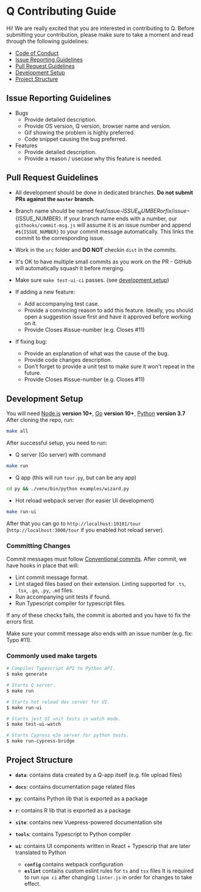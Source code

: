 # Q Contributing Guide

Hi! We are really excited that you are interested in contributing to Q.
Before submitting your contribution, please make sure to take a moment and read through the following guidelines:

- [Code of Conduct](https://github.com/h2oai/qd/tree/master/.github/CODE_OF_CONDUCT.md)
- [Issue Reporting Guidelines](#issue-reporting-guidelines)
- [Pull Request Guidelines](#pull-request-guidelines)
- [Development Setup](#development-setup)
- [Project Structure](#project-structure)

## Issue Reporting Guidelines

- Bugs
  - Provide detailed description.
  - Provide OS version, Q version, browser name and version.
  - Gif showing the problem is highly preferred.
  - Code snippet causing the bug preferred.
- Features
  - Provide detailed description.
  - Provide a reason / usecase why this feature is needed.

## Pull Request Guidelines

- All development should be done in dedicated branches. **Do not submit PRs against the `master` branch.**

- Branch name should be named feat/issue-${ISSUE_NUMBER} or fix/issue-${ISSUE_NUMBER}. If your branch name ends with
a number, our `githooks/commit-msg.js` will assume it is an issue number and append `#${ISSUE_NUMBER}` to your commit message
automatically. This links the commit to the corresponding issue.

- Work in the `src` folder and **DO NOT** checkin `dist` in the commits.

- It's OK to have multiple small commits as you work on the PR - GitHub will automatically squash it before merging.

- Make sure `make test-ui-ci` passes. (see [development setup](#development-setup))

- If adding a new feature:
  - Add accompanying test case.
  - Provide a convincing reason to add this feature. Ideally, you should open a suggestion issue first and have it approved before working on it.
  - Provide Closes #issue-number (e.g. Closes #11)

- If fixing bug:
  - Provide an explanation of what was the cause of the bug.
  - Provide code changes description.
  - Don't forget to provide a unit test to make sure it won't repeat in the future.
  - Provide Closes #issue-number (e.g. Closes #11)

## Development Setup

You will need [Node.js](http://nodejs.org) **version 10+**, [Go](https://golang.org/) **version 10+**, [Python](https://www.python.org/) **version 3.7**
After cloning the repo, run:

``` bash
make all
```

After successful setup, you need to run:

- Q server (Go server) with command

``` bash
make run
```

- Q app (this will run `tour.py`, but can be any app)

``` bash
cd py && ./venv/bin/python examples/wizard.py
```

- Hot reload webpack server (for easier UI development)

``` bash
make run-ui
```

After that you can go to `http://localhost:10101/tour` (`http://localhost:3000/tour` if you enabled hot reload server).

### Committing Changes

Commit messages must follow [Conventional commits](https://www.conventionalcommits.org/en/v1.0.0/). After commit, we have hooks in place that will:

- Lint commit message format.
- Lint staged files based on their extension. Linting supported for `.ts`, `.tsx`, `.go`, `.py`, `.md` files.
- Run accompanying unit tests if found.
- Run Typescript compiler for typescript files.

If any of these checks fails, the commit is aborted and you have to fix the errors first.

Make sure your commit message also ends with an issue number (e.g. fix: Typo #11).

### Commonly used make targets

``` bash
# Compiles Typescript API to Python API.
$ make generate

# Starts Q server.
$ make run

# Starts hot reload dev server for UI.
$ make run-ui

# Starts jest UI unit tests in watch mode.
$ make test-ui-watch

# Starts Cypress e2e server for python tests.
$ make run-cypress-bridge
```

## Project Structure

- **`data`**: contains data created by a Q-app itself (e.g. file upload files)

- **`docs`**: contains documentation page related files

- **`py`**: contains Python lib that is exported as a package

- **`r`**: contains R lib that is exported as a package

- **`site`**: contains new Vuepress-powered documentation site

- **`tools`**: contains Typescript to Python compiler

- **`ui`**: contains UI components written in React + Typescrip that are later translated to Python
  - **`config`** contains webpack configuration
  - **`eslint`** contains custom eslint rules for `ts` and `tsx` files
  It is required to run `npm ci` after changing `linter.js` in order for changes to take effect.
